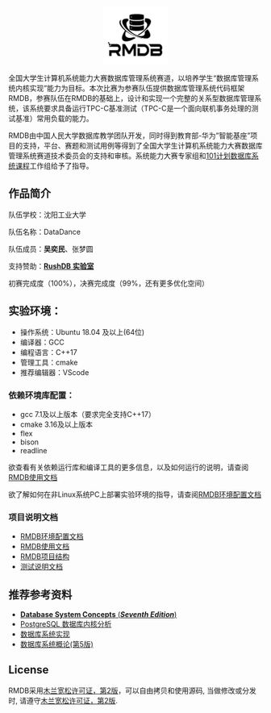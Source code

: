 <div align="center">
<img src="RMDB.jpg"  width=25%  /> 
</div>

全国大学生计算机系统能力大赛数据库管理系统赛道，以培养学生“数据库管理系统内核实现”能力为目标。本次比赛为参赛队伍提供数据库管理系统代码框架RMDB，参赛队伍在RMDB的基础上，设计和实现一个完整的关系型数据库管理系统，该系统要求具备运行TPC-C基准测试（TPC-C是一个面向联机事务处理的测试基准）常用负载的能力。

RMDB由中国人民大学数据库教学团队开发，同时得到教育部-华为”智能基座”项目的支持，平台、赛题和测试用例等得到了全国大学生计算机系统能力大赛数据库管理系统赛道技术委员会的支持和审核。系统能力大赛专家组和[101计划数据库系统课程](http://101.pku.edu.cn/courseDetails?id=DC767C683D697417E0555943CA7634DE)工作组给予了指导。

## 作品简介
队伍学校：沈阳工业大学

队伍名称：DataDance

队伍成员：**吴奕民**、张梦圆

支持赞助：[**RushDB 实验室**](https://github.com/RushDB-Lab)

初赛完成度（100%），决赛完成度（99%，还有更多优化空间）

## 实验环境：
- 操作系统：Ubuntu 18.04 及以上(64位)
- 编译器：GCC
- 编程语言：C++17
- 管理工具：cmake
- 推荐编辑器：VScode

### 依赖环境库配置：
- gcc 7.1及以上版本（要求完全支持C++17）
- cmake 3.16及以上版本
- flex
- bison
- readline

欲查看有关依赖运行库和编译工具的更多信息，以及如何运行的说明，请查阅[RMDB使用文档](RMDB使用文档.pdf)

欲了解如何在非Linux系统PC上部署实验环境的指导，请查阅[RMDB环境配置文档](RMDB环境配置文档.pdf)

### 项目说明文档

- [RMDB环境配置文档](RMDB环境配置文档.pdf)
- [RMDB使用文档](RMDB使用文档.pdf)
- [RMDB项目结构](RMDB项目结构.pdf)
- [测试说明文档](测试说明文档.pdf)

## 推荐参考资料

- [**Database System Concepts** (***Seventh Edition***)](https://db-book.com/)
- [PostgreSQL 数据库内核分析](https://book.douban.com/subject/6971366//)
- [数据库系统实现](https://book.douban.com/subject/4838430/)
- [数据库系统概论(第5版)](http://chinadb.ruc.edu.cn/second/url/2)

## License
RMDB采用[木兰宽松许可证，第2版](https://license.coscl.org.cn/MulanPSL2)，可以自由拷贝和使用源码, 当做修改或分发时, 请遵守[木兰宽松许可证，第2版](https://license.coscl.org.cn/MulanPSL2).
